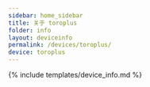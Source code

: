 ```yaml
---
sidebar: home_sidebar
title: 关于 toroplus
folder: info
layout: deviceinfo
permalink: /devices/toroplus/
device: toroplus
---
```

{% include templates/device_info.md %}
